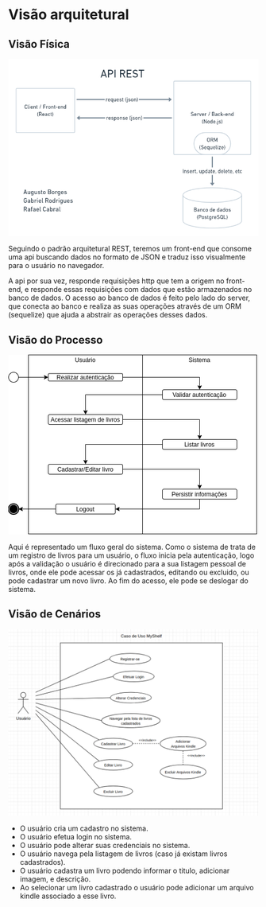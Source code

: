 # Visão arquitetural

## Visão Física

![API Rest Diagram](../API_rest_diagram.png)

Seguindo o padrão arquitetural REST, teremos um front-end que consome uma api buscando dados no formato de JSON e traduz isso visualmente para o usuário no navegador.

A api por sua vez, responde requisições http que tem a origem no front-end, e responde essas requisições com dados que estão armazenados no banco de dados. O acesso ao banco de dados é feito pelo lado do server, que conecta ao banco e realiza as suas operações através de um ORM (sequelize) que ajuda a abstrair as operações desses dados.

## Visão do Processo

![Visao do processo](./VisaoDeProcesso.png)

Aqui é representado um fluxo geral do sistema. Como o sistema de trata de um registro de livros para um usuário, o fluxo inicia pela autenticação, logo após a validação o usuário é direcionado para a sua listagem pessoal de livros, onde ele pode acessar os já cadastrados, editando ou excluido, ou pode cadastrar um novo livro. Ao fim do acesso, ele pode se deslogar do sistema.

## Visão de Cenários

![Casos de uso](./use_case_diagram.png)

 - O usuário cria  um cadastro no sistema.
 - O usuário efetua login no sistema.
 - O usuário pode alterar suas credenciais no sistema.
 - O usuário navega pela listagem de livros (caso já existam livros cadastrados).
 - O usuário cadastra um livro podendo informar o titulo, adicionar imagem, e descrição.
 - Ao selecionar um livro cadastrado o usuário pode adicionar um arquivo kindle associado a esse livro.
 
